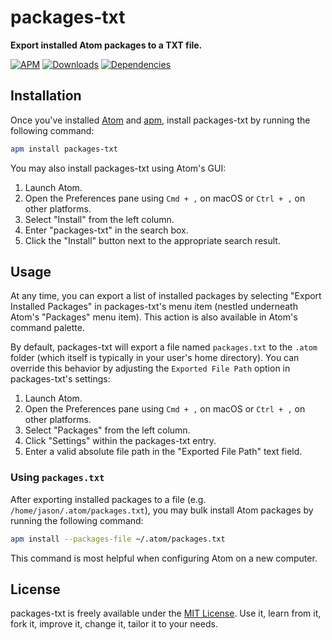 # packages-txt

**Export installed Atom packages to a TXT file.**

[![APM](https://img.shields.io/apm/v/packages-txt.svg?style=for-the-badge)](https://atom.io/packages/packages-txt)
[![Downloads](https://img.shields.io/apm/dm/packages-txt.svg?style=for-the-badge)](https://atom.io/packages/packages-txt)
[![Dependencies](https://img.shields.io/depfu/jgarber623/packages-txt.svg?style=for-the-badge)](https://depfu.com/github/jgarber623/packages-txt)

## Installation

Once you've installed [Atom](https://atom.io) and [apm](https://github.com/atom/apm), install packages-txt by running the following command:

```sh
apm install packages-txt
```

You may also install packages-txt using Atom's GUI:

1. Launch Atom.
2. Open the Preferences pane using `Cmd + ,` on macOS or `Ctrl + ,` on other platforms.
3. Select "Install" from the left column.
4. Enter "packages-txt" in the search box.
5. Click the "Install" button next to the appropriate search result.

## Usage

At any time, you can export a list of installed packages by selecting "Export Installed Packages" in packages-txt's menu item (nestled underneath Atom's "Packages" menu item). This action is also available in Atom's command palette.

By default, packages-txt will export a file named `packages.txt` to the `.atom` folder (which itself is typically in your user's home directory). You can override this behavior by adjusting the `Exported File Path` option in packages-txt's settings:

1. Launch Atom.
2. Open the Preferences pane using `Cmd + ,` on macOS or `Ctrl + ,` on other platforms.
3. Select "Packages" from the left column.
4. Click "Settings" within the packages-txt entry.
5. Enter a valid absolute file path in the "Exported File Path" text field.

### Using `packages.txt`

After exporting installed packages to a file (e.g. `/home/jason/.atom/packages.txt`), you may bulk install Atom packages by running the following command:

```sh
apm install --packages-file ~/.atom/packages.txt
```

This command is most helpful when configuring Atom on a new computer.

## License

packages-txt is freely available under the [MIT License](https://opensource.org/licenses/MIT). Use it, learn from it, fork it, improve it, change it, tailor it to your needs.
